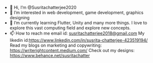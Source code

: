 - 👋 Hi, I’m @Susritachatterjee2020
- 👀 I’m interested in web development, game development, graphics designing
- 🌱 I’m currently learning Flutter, Unity and many more things. I love to explore this vast computing field and explore new concepts.
- 📫 How to reach me 
email id: susritachatterjee2018@gmail.com
My likedin id:https://www.linkedin.com/in/susrita-chatterjee-423519194/
Read my blogs on marketing and copywriting: https://writerightcontent.medium.com/
Check out my designs: https://www.behance.net/susritachatter




<!---
Susritachatterjee2020/Susritachatterjee2020 is a ✨ special ✨ repository because its `README.md` (this file) appears on your GitHub profile.
You can click the Preview link to take a look at your changes.
--->
